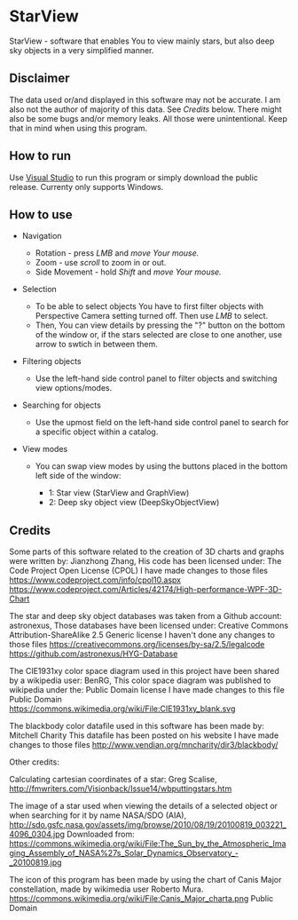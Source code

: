 # StarView

StarView - software that enables You to view mainly stars, but also deep sky objects in a very simplified manner.

## Disclaimer

The data used or/and displayed in this software may not be accurate. I am also not the author of majority of this data. See *Credits* below.
There might also be some bugs and/or memory leaks. All those were unintentional.
Keep that in mind when using this program. 

## How to run

Use [Visual Studio](https://visualstudio.microsoft.com/vs/) to run this program or simply download the public release.
Currenty only supports Windows.

## How to use

* Navigation

  * Rotation - press *LMB* and *move Your mouse.*
  * Zoom - use *scroll* to zoom in or out.
  * Side Movement - hold *Shift* and *move Your mouse.*

* Selection

  * To be able to select objects You have to first filter objects with Perspective Camera setting turned off. Then use *LMB* to select.
  * Then, You can view details by pressing the "?" button on the bottom of the window or, if the stars selected are close to one another, use arrow to swtich in between them.

* Filtering objects

  * Use the left-hand side control panel to filter objects and switching view options/modes.

* Searching for objects

  * Use the upmost field on the left-hand side control panel to search for a specific object within a catalog.

* View modes

  * You can swap view modes by using the buttons placed in the bottom left side of the window:

    * 1: Star view (StarView and GraphView)
    * 2: Deep sky object view (DeepSkyObjectView)

## Credits

Some parts of this software related to the creation of 3D charts and graphs were written by: Jianzhong Zhang,
His code has been licensed under: The Code Project Open License (CPOL)
I have made changes to those files
https://www.codeproject.com/info/cpol10.aspx
https://www.codeproject.com/Articles/42174/High-performance-WPF-3D-Chart

The star and deep sky object databases was taken from a Github account: astronexus,
Those databases have been licensed under: Creative Commons Attribution-ShareAlike 2.5 Generic license
I haven't done any changes to those files
https://creativecommons.org/licenses/by-sa/2.5/legalcode
https://github.com/astronexus/HYG-Database

The CIE1931xy color space diagram used in this project have been shared by a wikipedia user: BenRG,
This color space diagram was published to wikipedia under the: Public Domain license
I have made changes to this file
Public Domain
https://commons.wikimedia.org/wiki/File:CIE1931xy_blank.svg

The blackbody color datafile used in this software has been made by: Mitchell Charity
This datafile has been posted on his website
I have made changes to those files
http://www.vendian.org/mncharity/dir3/blackbody/


Other credits:

Calculating cartesian coordinates of a star:
Greg Scalise,
http://fmwriters.com/Visionback/Issue14/wbputtingstars.htm 

The image of a star used when viewing the details of a selected object or when searching for it by name
NASA/SDO (AIA),
http://sdo.gsfc.nasa.gov/assets/img/browse/2010/08/19/20100819_003221_4096_0304.jpg
Downloaded from:
https://commons.wikimedia.org/wiki/File:The_Sun_by_the_Atmospheric_Imaging_Assembly_of_NASA%27s_Solar_Dynamics_Observatory_-_20100819.jpg

The icon of this program has been made by using the chart of Canis Major constellation, made by wikimedia user Roberto Mura.
https://commons.wikimedia.org/wiki/File:Canis_Major_charta.png
Public Domain
